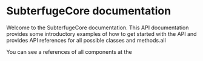 # SubterfugeCore documentation

Welcome to the SubterfugeCore documentation. This API documentation provides some introductory examples of how to get
started with the API and provides API references for all possible classes and methods.all

You can see a references of all components at the